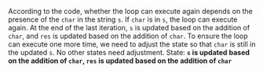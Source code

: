 According to the code, whether the loop can execute again depends on the presence of the `char` in the string `s`. If `char` is in `s`, the loop can execute again. At the end of the last iteration, `s` is updated based on the addition of `char`, and `res` is updated based on the addition of `char`. To ensure the loop can execute one more time, we need to adjust the state so that `char` is still in the updated `s`. No other states need adjustment.
State: **`s` is updated based on the addition of `char`, `res` is updated based on the addition of `char`**